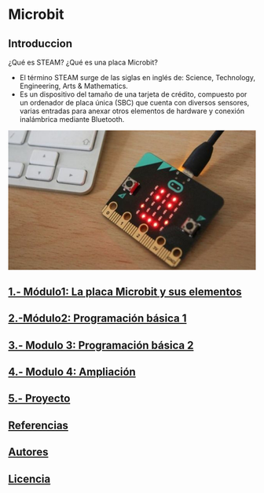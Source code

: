 # Microbit
## Introduccion
¿Qué es STEAM? ¿Qué es una placa Microbit?
- El término STEAM surge de las siglas en inglés de:  Science, Technology, Engineering, Arts & Mathematics.
- Es un dispositivo del tamaño de una tarjeta de crédito, compuesto por un ordenador de placa única (SBC) que cuenta con diversos sensores, varias entradas para anexar otros elementos de hardware y conexión inalámbrica mediante Bluetooth.

![image](microbits.jpg)

## [1.- Módulo1: La placa Microbit y sus elementos](modulo1.md)
## [2.-Módulo2: Programación básica  1](modulo2.md)
## [3.- Modulo 3: Programación básica 2](modulo3.md)
## [4.- Modulo 4: Ampliación](modulo4.md)
## [5.- Proyecto](proyecto.md)
## [Referencias](referencias.md)
## [Autores](autores.md)
## [Licencia](licencia.md)


